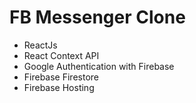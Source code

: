 # FB Messenger Clone
 - ReactJs
 - React Context API
 - Google Authentication with Firebase
 - Firebase Firestore
 - Firebase Hosting
 
